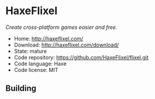 # HaxeFlixel

_Create cross-platform games easier and free._

- Home: http://haxeflixel.com/
- Download: http://haxeflixel.com/download/
- State: mature
- Code repository: https://github.com/HaxeFlixel/flixel.git
- Code language: Haxe
- Code license: MIT

## Building


